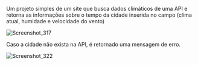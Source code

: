 Um projeto simples de um site que busca dados climáticos de uma API e retorna as informações sobre o tempo da cidade inserida no campo (clima atual, humidade e velocidade do vento)

![Screenshot_317](https://github.com/user-attachments/assets/4e9b15b3-fcad-4bca-8ca9-dfebe8b92f7e)

Caso a cidade não exista na API, é retornado uma mensagem de erro.

![Screenshot_322](https://github.com/user-attachments/assets/8de99890-f963-4570-a168-f5bd164f2ae9)
